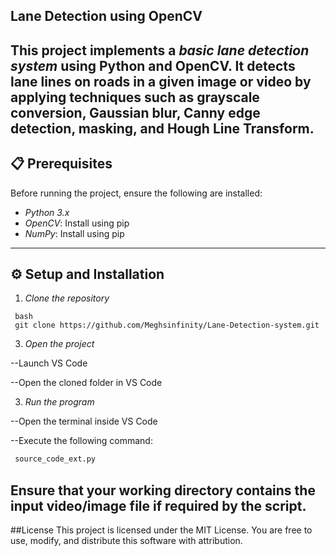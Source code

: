## Lane Detection using OpenCV

This project implements a *basic lane detection system* using Python and OpenCV. It detects lane lines on roads in a given image or video by applying techniques such as grayscale conversion, Gaussian blur, Canny edge detection, masking, and Hough Line Transform.
--
## 📋 Prerequisites

Before running the project, ensure the following are installed:

- *Python 3.x*
- *OpenCV*: Install using pip  
- *NumPy*: Install using pip

---

## ⚙ Setup and Installation

1. *Clone the repository*
```
 bash
 git clone https://github.com/Meghsinfinity/Lane-Detection-system.git
```
 3. *Open the project*

--Launch VS Code

--Open the cloned folder in VS Code

3. *Run the program*

--Open the terminal inside VS Code

--Execute the following command:
```bash
 source_code_ext.py
```
Ensure that your working directory contains the input video/image file if required by the script.
--
 ##License
This project is licensed under the MIT License.
You are free to use, modify, and distribute this software with attribution.
